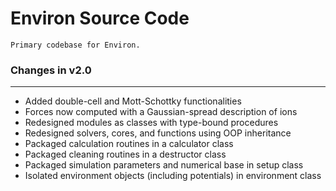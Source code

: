 # Environ Source Code

    Primary codebase for Environ.

### Changes in v2.0

---

- Added double-cell and Mott-Schottky functionalities
- Forces now computed with a Gaussian-spread description of ions
- Redesigned modules as classes with type-bound procedures
- Redesigned solvers, cores, and functions using OOP inheritance
- Packaged calculation routines in a calculator class
- Packaged cleaning routines in a destructor class
- Packaged simulation parameters and numerical base in setup class
- Isolated environment objects (including potentials) in environment class
